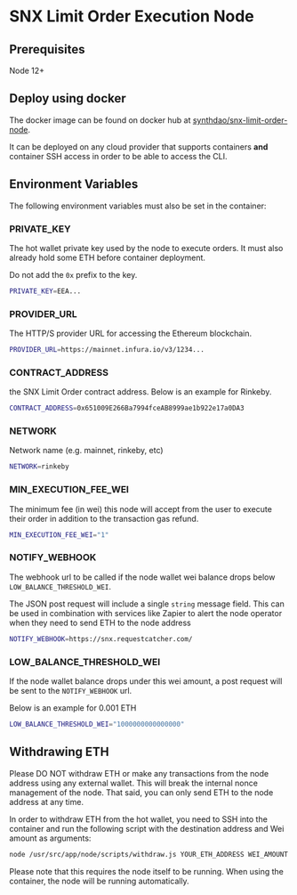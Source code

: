 # SNX Limit Order Execution Node

## Prerequisites

Node 12+

## Deploy using docker

The docker image can be found on docker hub at [synthdao/snx-limit-order-node](https://hub.docker.com/r/synthdao/snx-limit-order-node).

It can be deployed on any cloud provider that supports containers **and** container SSH access in order to be able to access the CLI. 


## Environment Variables
The following environment variables must also be set in the container:

### PRIVATE_KEY
The hot wallet private key used by the node to execute orders.
It must also already hold some ETH before container deployment. 

Do not add the `0x` prefix to the key.
```sh
PRIVATE_KEY=EEA...
```

### PROVIDER_URL
The HTTP/S provider URL for accessing the Ethereum blockchain.
```sh
PROVIDER_URL=https://mainnet.infura.io/v3/1234...
```

### CONTRACT_ADDRESS
the SNX Limit Order contract address.
Below is an example for Rinkeby.
```sh
CONTRACT_ADDRESS=0x651009E266Ba7994fceAB8999ae1b922e17a0DA3
```

### NETWORK
Network name (e.g. mainnet, rinkeby, etc)

```sh
NETWORK=rinkeby
```

### MIN_EXECUTION_FEE_WEI
The minimum fee (in wei) this node will accept from the user to execute their order in addition to the transaction gas refund.
```sh
MIN_EXECUTION_FEE_WEI="1"
```

### NOTIFY_WEBHOOK
The webhook url to be called if the node wallet wei balance drops below `LOW_BALANCE_THRESHOLD_WEI`.

The JSON post request will include a single `string` message field. This can be used in combination with services like Zapier to alert the node operator when they need to send ETH to the node address

```sh
NOTIFY_WEBHOOK=https://snx.requestcatcher.com/
```

### LOW_BALANCE_THRESHOLD_WEI
If the node wallet balance drops under this wei amount, a post request will be sent to the `NOTIFY_WEBHOOK` url.

Below is an example for 0.001 ETH
```sh
LOW_BALANCE_THRESHOLD_WEI="1000000000000000"
```

## Withdrawing ETH

Please DO NOT withdraw ETH or make any transactions from the node address using any external wallet. This will break the internal nonce management of the node. That said, you can only send ETH to the node address at any time.

In order to withdraw ETH from the hot wallet, you need to SSH into the container and run the following script with the destination address and Wei amount as arguments:
```sh
node /usr/src/app/node/scripts/withdraw.js YOUR_ETH_ADDRESS WEI_AMOUNT
```
Please note that this requires the node itself to be running. When using the container, the node will be running automatically.
